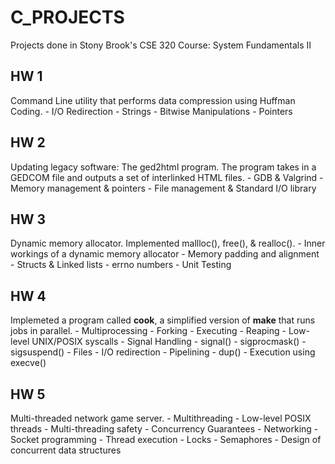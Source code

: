 # C_PROJECTS

Projects done in Stony Brook's CSE 320 Course: System Fundamentals II

## HW 1
Command Line utility that performs data compression using Huffman Coding.
    - I/O Redirection
    - Strings
    - Bitwise Manipulations
    - Pointers

## HW 2
Updating legacy software: The ged2html program. The program takes in a GEDCOM file and outputs a set of interlinked HTML files.
    - GDB & Valgrind
    - Memory management & pointers
    - File management & Standard I/O library

## HW 3
Dynamic memory allocator. Implemented mallloc(), free(), & realloc(). 
    - Inner workings of a dynamic memory allocator
    - Memory padding and alignment
    - Structs & Linked lists
    - errno numbers
    - Unit Testing

## HW 4
Implemeted a program called **cook**, a simplified version of **make** that runs jobs in parallel.
    - Multiprocessing
        - Forking
	- Executing 
	- Reaping
    - Low-level UNIX/POSIX syscalls
    - Signal Handling
    	- signal()
	- sigprocmask()
	- sigsuspend()
    - Files
    - I/O redirection
        - Pipelining
	- dup()
    - Execution using execve()

## HW 5
Multi-threaded network game server.
    - Multithreading
    	- Low-level POSIX threads
	- Multi-threading safety
	- Concurrency Guarantees
	- Networking
    - Socket programming
    - Thread execution
    	- Locks
	- Semaphores
    - Design of concurrent data structures

